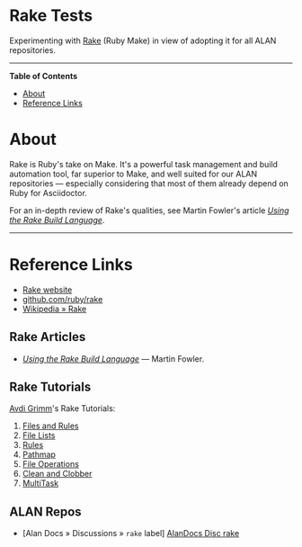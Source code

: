 # Rake Tests

Experimenting with [Rake] (Ruby Make) in view of adopting it for all ALAN repositories.


-----

**Table of Contents**

<!-- MarkdownTOC autolink="true" bracket="round" autoanchor="false" lowercase="only_ascii" uri_encoding="true" levels="1,2,3" -->

- [About](#about)
- [Reference Links](#reference-links)

<!-- /MarkdownTOC -->

# About

Rake is Ruby's take on Make.
It's a powerful task management and build automation tool, far superior to Make, and well suited for our ALAN repositories — especially considering that most of them already depend on Ruby for Asciidoctor.

For an in-depth review of Rake's qualities, see Martin Fowler's article _[Using the Rake Build Language]_.

-----

# Reference Links

- [Rake website][Rake]
- [github.com/ruby/rake]
- [Wikipedia » Rake]


<!-- MarkdownTOC:excluded -->
## Rake Articles

- _[Using the Rake Build Language]_ — Martin Fowler.

<!-- MarkdownTOC:excluded -->
## Rake Tutorials

[Avdi Grimm]'s Rake Tutorials:

1. [Files and Rules][Avdi Files and Rules]
1. [File Lists][Avdi File Lists]
1. [Rules][Avdi Rules]
1. [Pathmap][Avdi Pathmap]
1. [File Operations][Avdi File Operations]
1. [Clean and Clobber][Avdi Clean and Clobber]
1. [MultiTask][Avdi MultiTask]

<!-- MarkdownTOC:excluded -->
## ALAN Repos

- [Alan Docs » Discussions » `rake` label] [AlanDocs Disc rake]

<!-----------------------------------------------------------------------------
                               REFERENCE LINKS
------------------------------------------------------------------------------>

[Rake]: https://ruby.github.io/rake/ "Rake (Ruby Make) website"
[Wikipedia » Rake]: https://en.wikipedia.org/wiki/Rake_(software) "Wikipedia page on Rake"
[github.com/ruby/rake]: https://github.com/ruby/rake "Rake repository at GitHub"

[Using the Rake Build Language]: https://martinfowler.com/articles/rake.html

<!-- Avdi Tutorials -->

[Avdi Files and Rules]: https://avdi.codes/rake-part-1-basics/
[Avdi File Lists]: https://avdi.codes/rake-part-2-file-lists-2/
[Avdi Rules]: https://avdi.codes/rake-part-3-rules/
[Avdi Pathmap]: https://avdi.codes/rake-part-4-pathmap/
[Avdi File Operations]: https://avdi.codes/rake-part-5-file-operations/
[Avdi Clean and Clobber]: https://avdi.codes/rake-part-6-clean-and-clobber/
[Avdi MultiTask]: https://avdi.codes/rake-part-7-multitask/

<!-- ALAN Repos -->

[AlanDocs Disc rake]: https://github.com/alan-if/alan-docs/discussions?discussions_q=label%3A%22%3Ahammer%3A+Rake%22 "All Alan-Docs discussions labelled 'rake'"

<!-- people -->

[Avdi Grimm]: https://github.com/avdi "View Avdi Grimm's GitHub profile"


<!-- EOF -->

